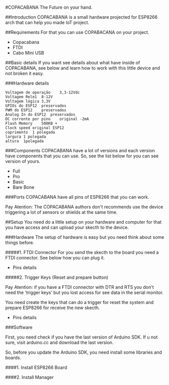 #COPACABANA
The Future on your hand.

##Introduction
COPACABANA is a small hardware projected for ESP8266 arch that can help you made IoT project.

##Requirements
For that you can use COPABACANA on your project.

- Copacabana
- FTDI
- Cabo Mini USB

##Basic details
If you want see details about what have inside of COPACABANA, see below and learn how to work
with this little device and not broken it easy.

###Hardware details
```
Voltagem de operação	3,3-12Vdc
Voltagem Rele1	8-12V
Voltagem lógica	3,3V
GPIOs do ESP12	preservados
PWM do ESP12	preservados
Analog In do ESP12	preservados
DC corrente por pino	original -2mA
Flash Memory	500KB +
Clock speed	original ESP12
coprimento	1 polegada
largura	1 polegada
altura	1polegada
```

###Components
COPACABANA have a lot of versions and each version have components that you can use. So, see
the list below for you can see version of yours.

- Full
- Pro
- Basic
- Bare Bone

###Ports
COPACABANA have all pins of ESP8266 that you can work.

Pay Atention: The COPACABANA authors don't recommends use the device triggering a lot of sensors
or shields at the same time.

##Setup
You need do a little setup on your hardware and computer for that you have access and can upload your
skecth to the device.

###Hardware
The setup of hardware is easy but you need think about some things before.

#####1. FTDI Connector
For you send the skecth to the board you need a FTDI connector. See below how you can plug it.

- Pins details

#####2. Trigger Keys (Reset and prepare button)

Pay Atention: if you have a FTDI connector with DTR and RTS you don't need the 'trigger keys' but you lost
access for see data in the serial monitor.

You need create the keys that can do a trigger for reset the system and prepare ESP8266 for receive the new skecth.

- Pins details

###Software

First, you need check if you have the last version of Arduino SDK. If u not sure,
visit arduino.cc and download the last version.

So, before you update the Arduino SDK, you need install some libraries and boards.

####1. Install ESP8266 Board

####2. Install Manager